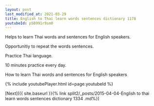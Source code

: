```yaml
---
layout: post
last_modified_at: 2021-03-29
title: English to Thai learn words sentences dictionary 1178 
youtubeId: p5B991r9sm0
---
```

 
 
Helps to learn Thai words and sentences for English speakers.

Opportunitiy to repeat the words sentences. 

Practice Thai language. 
 
10 minutes practice every day. 
 
How to learn Thai words and sentences for English speakers 
 
{% include youtubePlayer.html id=page.youtubeId %}
 
 
[Next]({{ site.baseurl }}{% link  split2/_posts/2015-04-04-English to thai learn words sentences dictionary 1334 .md%})
 

